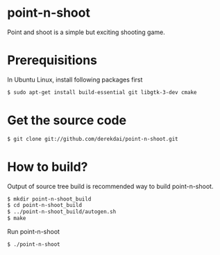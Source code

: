 point-n-shoot
=============
Point and shoot is a simple but exciting shooting game.

Prerequisitions
=============
In Ubuntu Linux, install following packages first
```bash
$ sudo apt-get install build-essential git libgtk-3-dev cmake
```

Get the source code
=============
```bash
$ git clone git://github.com/derekdai/point-n-shoot.git
```

How to build?
=============
Output of source tree build is recommended way to build point-n-shoot.
```bash
$ mkdir point-n-shoot_build
$ cd point-n-shoot_build
$ ../point-n-shoot_build/autogen.sh
$ make
```

Run point-n-shoot
```bash
$ ./point-n-shoot
```
